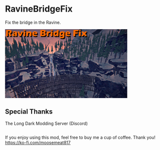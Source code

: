# RavineBridgeFix
Fix the bridge in the Ravine.


<img src="https://github.com/moosemeat817/images/blob/main/RavineBridgeFix_modlist.png" width="80%">





## Special Thanks
The Long Dark Modding Server (Discord)

## 
If you enjoy using this mod, feel free to buy me a cup of coffee.  Thank you!
https://ko-fi.com/moosemeat817
